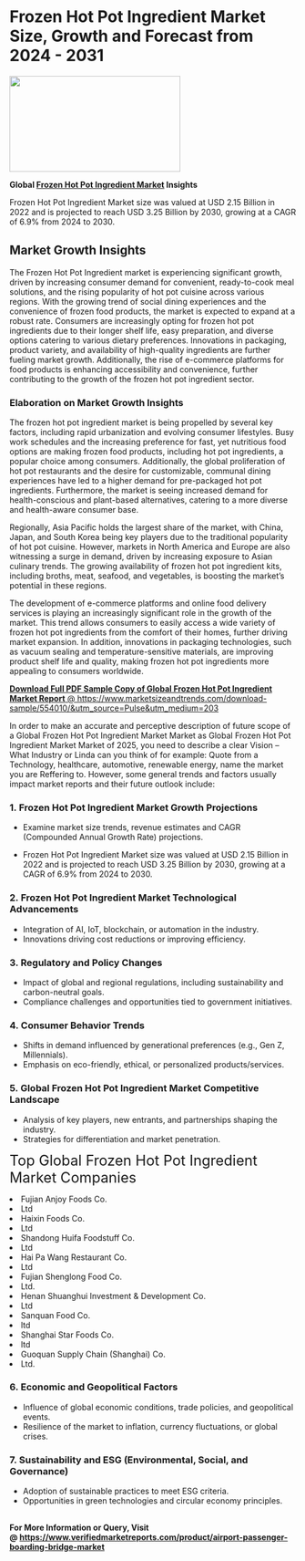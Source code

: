 <H1>Frozen Hot Pot Ingredient Market Size, Growth and Forecast from 2024 - 2031</H1><img class="aligncenter size-medium wp-image-584254" src="https://thirdeyenews.in/wp-content/uploads/2024/09/Global-Market-Research-300x168.jpeg" alt="" width="300" height="168" /><p><strong>Global&nbsp;<a href="https://www.marketsizeandtrends.com/download-sample/554010/&amp;utm_source=Pulse&amp;utm_medium=203">Frozen Hot Pot Ingredient Market</a> Insights</strong></p><p>Frozen Hot Pot Ingredient Market size was valued at USD 2.15 Billion in 2022 and is projected to reach USD 3.25 Billion by 2030, growing at a CAGR of 6.9% from 2024 to 2030.</p><p><h2>Market Growth Insights</h2> <p>The Frozen Hot Pot Ingredient market is experiencing significant growth, driven by increasing consumer demand for convenient, ready-to-cook meal solutions, and the rising popularity of hot pot cuisine across various regions. With the growing trend of social dining experiences and the convenience of frozen food products, the market is expected to expand at a robust rate. Consumers are increasingly opting for frozen hot pot ingredients due to their longer shelf life, easy preparation, and diverse options catering to various dietary preferences. Innovations in packaging, product variety, and availability of high-quality ingredients are further fueling market growth. Additionally, the rise of e-commerce platforms for food products is enhancing accessibility and convenience, further contributing to the growth of the frozen hot pot ingredient sector.</p> <p><a href="#"></a></p> <h3>Elaboration on Market Growth Insights</h3> <p>The frozen hot pot ingredient market is being propelled by several key factors, including rapid urbanization and evolving consumer lifestyles. Busy work schedules and the increasing preference for fast, yet nutritious food options are making frozen food products, including hot pot ingredients, a popular choice among consumers. Additionally, the global proliferation of hot pot restaurants and the desire for customizable, communal dining experiences have led to a higher demand for pre-packaged hot pot ingredients. Furthermore, the market is seeing increased demand for health-conscious and plant-based alternatives, catering to a more diverse and health-aware consumer base.</p> <p>Regionally, Asia Pacific holds the largest share of the market, with China, Japan, and South Korea being key players due to the traditional popularity of hot pot cuisine. However, markets in North America and Europe are also witnessing a surge in demand, driven by increasing exposure to Asian culinary trends. The growing availability of frozen hot pot ingredient kits, including broths, meat, seafood, and vegetables, is boosting the market’s potential in these regions.</p> <p>The development of e-commerce platforms and online food delivery services is playing an increasingly significant role in the growth of the market. This trend allows consumers to easily access a wide variety of frozen hot pot ingredients from the comfort of their homes, further driving market expansion. In addition, innovations in packaging technologies, such as vacuum sealing and temperature-sensitive materials, are improving product shelf life and quality, making frozen hot pot ingredients more appealing to consumers worldwide.</p> <p><a href="#"></p><p><span class=""><strong>Download Full PDF Sample Copy of Global Frozen Hot Pot Ingredient Market Report</strong> @ <a href="https://www.marketsizeandtrends.com/download-sample/554010/&amp;utm_source=Pulse&amp;utm_medium=203" target="_blank">https://www.marketsizeandtrends.com/download-sample/554010/&amp;utm_source=Pulse&amp;utm_medium=203</a></span></p><p>In order to make an accurate and perceptive description of future scope of a Global&nbsp;Frozen Hot Pot Ingredient Market Market as Global&nbsp;Frozen Hot Pot Ingredient Market Market of 2025, you need to describe a clear Vision &ndash; What Industry or Linda can you think of for example: Quote from a Technology, healthcare, automotive, renewable energy, name the market you are Reffering to. However, some general trends and factors usually impact market reports and their future outlook include:</p><h3>1.&nbsp;<strong>Frozen Hot Pot Ingredient Market Growth Projections</strong></h3><ul><li>Examine market size trends, revenue estimates and CAGR (Compounded Annual Growth Rate) projections.</li><li><p>Frozen Hot Pot Ingredient Market size was valued at USD 2.15 Billion in 2022 and is projected to reach USD 3.25 Billion by 2030, growing at a CAGR of 6.9% from 2024 to 2030.</p></li></ul><h3>2.&nbsp;<strong>Frozen Hot Pot Ingredient Market Technological Advancements</strong></h3><ul><li>Integration of AI, IoT, blockchain, or automation in the industry.</li><li>Innovations driving cost reductions or improving efficiency.</li></ul><h3>3.&nbsp;<strong>Regulatory and Policy Changes</strong></h3><ul><li>Impact of global and regional regulations, including sustainability and carbon-neutral goals.</li><li>Compliance challenges and opportunities tied to government initiatives.</li></ul><h3>4.&nbsp;<strong>Consumer Behavior Trends</strong></h3><ul><li>Shifts in demand influenced by generational preferences (e.g., Gen Z, Millennials).</li><li>Emphasis on eco-friendly, ethical, or personalized products/services.</li></ul><h3>5.&nbsp;<strong>Global Frozen Hot Pot Ingredient Market Competitive Landscape</strong></h3><ul><li>Analysis of key players, new entrants, and partnerships shaping the industry.</li><li>Strategies for differentiation and market penetration.</li></ul><p data-pm-slice="1 1 []"><span style="color: inherit; font-family: inherit; font-size: 25px;">Top Global Frozen Hot Pot Ingredient Market Companies</span></p><div class="" data-test-id=""><p><li>Fujian Anjoy Foods Co.</li><li>Ltd</li><li> Haixin Foods Co.</li><li>Ltd</li><li> Shandong Huifa Foodstuff Co.</li><li>Ltd</li><li> Hai Pa Wang Restaurant Co.</li><li> Ltd</li><li> Fujian Shenglong Food Co.</li><li> Ltd.</li><li> Henan Shuanghui Investment & Development Co.</li><li>Ltd</li><li> Sanquan Food Co.</li><li>ltd</li><li> Shanghai Star Foods Co.</li><li>ltd</li><li> Guoquan Supply Chain (Shanghai) Co.</li><li> Ltd.</li></p></div><h3>6.&nbsp;<strong>Economic and Geopolitical Factors</strong></h3><ul><li>Influence of global economic conditions, trade policies, and geopolitical events.</li><li>Resilience of the market to inflation, currency fluctuations, or global crises.</li></ul><h3>7.&nbsp;<strong>Sustainability and ESG (Environmental, Social, and Governance)</strong></h3><ul><li>Adoption of sustainable practices to meet ESG criteria.</li><li>Opportunities in green technologies and circular economy principles.</li></ul><h2><strong style="font-size: 14px;">For More Information or Query, Visit @&nbsp;</strong><a style="background-color: #ffffff; font-size: 14px;" href="https://www.marketsizeandtrends.com/report/frozen-hot-pot-ingredient-market/" target="_blank">https://www.verifiedmarketreports.com/product/airport-passenger-boarding-bridge-market</a></h2>
